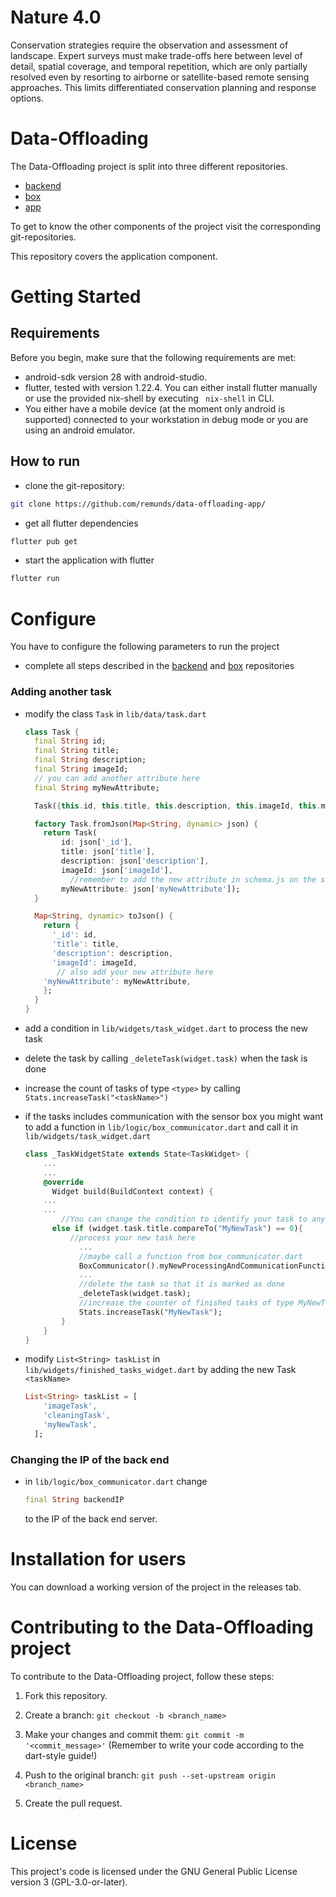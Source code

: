 # Nature 4.0
Conservation strategies require the observation and assessment of landscape. Expert surveys must make trade-offs here between level of detail, spatial coverage, and temporal repetition, which are only partially resolved even by resorting to airborne or satellite-based remote sensing approaches. This limits differentiated conservation planning and response options.



# Data-Offloading

The Data-Offloading project is split into three different repositories.

* [backend](https://github.com/remunds/data-offloading-backend/) 
* [box](https://github.com/remunds/data-offloading-box)
* [app](https://github.com/remunds/data-offloading-app/)

To get to know the other components of the project visit the corresponding git-repositories.

This repository covers the application component.

# Getting Started

## Requirements

Before you begin, make sure that the following requirements are met:

* android-sdk version 28 with android-studio.
* flutter, tested with version 1.22.4. You can either install flutter manually or use the provided nix-shell by executing ` nix-shell` in CLI.
* You either have a mobile device (at the moment only android is supported) connected to your workstation in debug mode or you are using an android emulator.



## How to run 

* clone the git-repository:

```bash
git clone https://github.com/remunds/data-offloading-app/
```

* get all flutter dependencies

```bash
flutter pub get
```

* start the application with flutter

```bash
flutter run
```



# Configure

You have to configure the following parameters to run the project

* complete all steps described in the [backend](https://github.com/remunds/data-offloading-backend/) and [box](https://github.com/remunds/data-offloading-box) repositories


### Adding another task

* modify the class ```Task``` in ```lib/data/task.dart``` 

  ```dart
  class Task {
    final String id;
    final String title;
    final String description;
    final String imageId;
    // you can add another attribute here
    final String myNewAttribute;
  
    Task({this.id, this.title, this.description, this.imageId, this.myNewAttribute});
  
    factory Task.fromJson(Map<String, dynamic> json) {
      return Task(
          id: json['_id'],
          title: json['title'],
          description: json['description'],
          imageId: json['imageId'],
        	//remember to add the new attribute in schema.js on the sensorbox
          myNewAttribute: json['myNewAttribute']);
    }
  
    Map<String, dynamic> toJson() {
      return {
        '_id': id,
        'title': title,
        'description': description,
        'imageId': imageId,
         // also add your new attribute here
  	  'myNewAttribute': myNewAttribute,
      };
    }
  }
  ```

  

* add a condition in ```lib/widgets/task_widget.dart``` to process the new task

* delete the task by calling ```_deleteTask(widget.task)``` when the task is done

* increase the count of tasks of type ```<type>```  by calling ```Stats.increaseTask("<taskName>")``` 

* if the tasks includes communication with the sensor box you might want to add a function in ```lib/logic/box_communicator.dart```  and call it in ```lib/widgets/task_widget.dart``` 

  ```dart
  class _TaskWidgetState extends State<TaskWidget> {
      ...
      ...
      @override
    	Widget build(BuildContext context) {
      ...
      ...
          //You can change the condition to identify your task to anything you like
      	else if (widget.task.title.compareTo("MyNewTask") == 0){
          	//process your new task here
              ...
              //maybe call a function from box_communicator.dart
              BoxCommunicator().myNewProcessingAndCommunicationFunction();
              ...
              //delete the task so that it is marked as done
              _deleteTask(widget.task);
              //increase the counter of finished tasks of type MyNewTask
              Stats.increaseTask("MyNewTask");
          }
      }
  }
  ```

* modify ```List<String> taskList``` in ```lib/widgets/finished_tasks_widget.dart``` by adding the new Task ```<taskName>``` 

  ```dart
  List<String> taskList = [
      'imageTask',
      'cleaningTask',
      'myNewTask',
    ];
  ```

  



### Changing the IP of the back end

* in ` lib/logic/box_communicator.dart ` change

  ```dart
  final String backendIP
  ```

  to the IP of the back end server.



# Installation for users

You can download a working version of the project in the releases tab.

#  Contributing to the Data-Offloading project

To contribute to the Data-Offloading project, follow these steps:

1. Fork this repository.

2. Create a branch: `git checkout -b <branch_name>` 

3.  Make your changes and commit them: `git commit -m '<commit_message>'` (Remember to write your code according to the dart-style guide!)

4.  Push to the original branch: `git push --set-upstream origin <branch_name>` 

5. Create the pull request.

   

# License

This project's code is licensed under the GNU General Public License version 3 (GPL-3.0-or-later).

